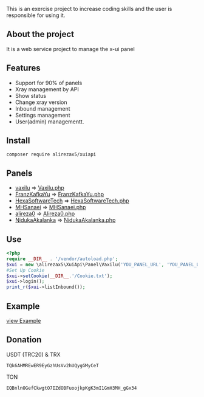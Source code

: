 This is an exercise project to increase coding skills and the user is responsible for using it.

## About the project

It is a web service project to manage the x-ui panel

## Features

* Support for 90% of panels
* Xray management by API
* Show status
* Change xray version
* Inbound management
* Settings management
* User(admin) managementt.

## Install

``
composer require alirezax5/xuiapi
``
## Panels
- [vaxilu](https://github.com/vaxilu/x-ui) =>  [Vaxilu.php](https://github.com/alirezax5/xuiapi/blob/main/src/Panel/Vaxilu.php)
- [FranzKafkaYu](https://github.com/FranzKafkaYu/x-ui) =>  [FranzKafkaYu.php](https://github.com/alirezax5/xuiapi/blob/main/src/Panel/FranzKafkaYu.php)
- [HexaSoftwareTech](https://github.com/HexaSoftwareTech/x-ui) =>  [HexaSoftwareTech.php](https://github.com/alirezax5/xuiapi/blob/main/src/Panel/HexaSoftwareTech.php)
- [MHSanaei](https://github.com/MHSanaei/3x-ui)  =>  [MHSanaei.php](https://github.com/alirezax5/xuiapi/blob/main/src/Panel/MHSanaei.php)
- [alireza0](https://github.com/alireza0/x-ui) =>  [Alireza0.php](https://github.com/alirezax5/xuiapi/blob/main/src/Panel/Alireza0.php)
- [NidukaAkalanka](https://github.com/NidukaAkalanka/x-ui-english) =>  [NidukaAkalanka.php](https://github.com/alirezax5/xuiapi/blob/main/src/Panel/NidukaAkalanka.php)

## Use  
```php 
<?php
require __DIR__ . '/vendor/autoload.php';
$xui = new \alirezax5\XuiApi\Panel\Vaxilu('YOU_PANEL_URL', 'YOU_PANEL_USERNAME', 'YOU_PANEL_PASSWORD');
#Set Up Cookie
$xui->setCookie(__DIR__.'/Cookie.txt');
$xui->login();
print_r($xui->listInbound());
```

## Example
[view Example](https://github.com/alirezax5/xuiapi/tree/main/Examples)


## Donation
USDT (TRC20) & TRX

``
TQk6AHMREwER9EyGzhUsVv2hUQygGMyCeT
``

TON

``
EQBnlnOGefCkwgtO7IZdOBFuoojkpKgK3mI1GmH3MH_gGx34
``
